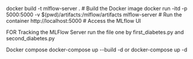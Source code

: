 docker build -t mlflow-server . # Build the Docker image
docker run -itd -p 5000:5000 -v $(pwd)/artifacts:/mlflow/artifacts mlflow-server # Run the container
http://localhost:5000 # Access the MLflow UI

FOR Tracking the MLFlow Server
run the file one by first_diabetes.py and second_diabetes.py

Docker compose
docker-compose up --build -d  or docker-compose up -d
